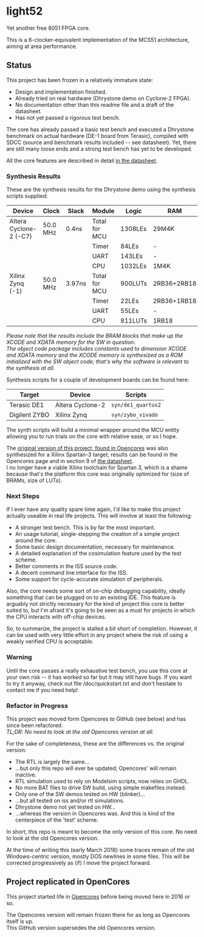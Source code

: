 light52
=======

Yet another free 8051 FPGA core.

This is a 6-clocker-equivalent implementation of the MCS51 architecture, aiming at area performance.

## Status

This project has been frozen in a relatively immature state: 

* Design and implementation finished.
* Already tried on real hardware (Dhrystone demo on Cyclone-2 FPGA).
* No documentation other than this readme file and a draft of the datasheet.
* Has not yet passed a rigorous test bench.


The core has already passed a basic test bench and executed a Dhrystone benchmark
on actual hardware (DE-1 board from Terasic), compiled with SDCC (source and benchmark 
results included -- see datasheet). Yet, there are still many loose ends and a strong test bench 
has yet to be developed.

All the core features are described in detail [in the datasheet](https://github.com/jaruiz/light52/blob/master/doc/light52_ds.pdf?raw=true).

### Synthesis Results 

These are the synthesis results for the Dhrystone demo using the synthesis scripts supplied:

| Device                  | Clock    | Slack   | Module                 | Logic   | RAM    | Other  |
| ---                     | ---      | ---     | ---                    | ---     | ---    | ---    |
| Altera Cyclone-2 (-C7)  | 50.0 MHz | 0.4ns   | Total for MCU          | 1308LEs | 29M4K  | 1MUL9  |
|                         |          |         | Timer                  | 84LEs   | -      | -      |
|                         |          |         | UART                   | 143LEs  | -      | -      |
|                         |          |         | CPU                    | 1032LEs | 1M4K   | 1MUL9  |
| Xilinx Zynq (-1)        | 50.0 MHz | 3.97ns  | Total for MCU          | 900LUTs | 2RB36+2RB18 | -       |
|                         |          |         | Timer                  | 22LEs   | 2RB36+1RB18      | -      |
|                         |          |         | UART                   | 55LEs   | -      | -      |
|                         |          |         | CPU                    | 811LUTs | 1RB18  | -      |

_Please note that the results include the BRAM blocks that make up the XCODE and XDATA memory for the SW in question.   
The object code package includes constants used to dimension XCODE and XDATA memory and the XCODE memory is synthesized as a ROM initialized with the SW object code; that's why the software is relevant to the synthesis at all._

Synthesis scripts for a couple of development boards can be found here: 

| Target        |  Device          |  Scripts            |
| ---           | ---              | ---                 |
| Terasic DE1   | Altera Cyclone-2 | `syn/de1_quartus2`  |
| Digilent ZYBO | Xilinx Zynq      | `syn/zybo_vivado`   |

The synth scripts will build a minimal wrapper around the MCU entity allowing you to run trials on the core with 
relative ease, or so I hope. 

The [original version of this project, found in Opencores](http://opencores.org/project,light52) was also
synthesized for a Xilinx Spartan-3 target; results can be found in the Opencores page and in section 9 of
[the datasheet](https://github.com/jaruiz/light52/blob/master/doc/light52_ds.pdf?raw=true).  
I no longer have a viable Xilinx toolchain for Spartan 3, which is a shame because that's the platform this core was originally optimized for (size of BRAMs, size of LUTs).


### Next Steps

If I ever have any quality spare time again, I'd like to make this project actually useable in real life projects.  This will involve at least the following:

* A stronger test bench. This is by far the most important.
* An usage tutorial, single-stepping the creation of a simple project around the core.
* Some basic design documentation, necessary for maintenance.
* A detailed explanation of the cosimulation feature used by the test scheme.
* Better comments in the ISS source code.
* A decent command line interface for the ISS.
* Some support for cycle-accurate simulation of peripherals.


Also, the core needs some sort of on-chip debugging capability, ideally something that can be plugged on to an existing IDE. This feature is arguably not strictly necessary for the kind of project this core is better suited to, but I'm afraid it's going to be seen as a must for projects in which the CPU interacts with off-chip devices.

So, to summarize, the project is stalled a bit short of completion. However, it can be used with very little effort in any project where the risk of using a weakly verified CPU is acceptable.

### Warning

Until the core passes a really exhaustive test bench, you use this core at your
own risk -- it has worked so far but it may still have bugs.
If you want to try it anyway, check out file /doc/quickstart.txt and 
don't hesitate to contact me if you need help!


### Refactor in Progress

This project was moved form Opencores to GitHub (see below) and has since been refactored.  
*_TL;DR:_ No need to look at the old Opencores version at all.*

For the sake of completeness, these are the differences vs. the original version:

+ The RTL is largely the same...
+ ...but only this repo will ever be updated; Opencores' will remain inactive.
+ RTL simulation used to rely on Modelsim scripts, now relies on GHDL.
+ No more BAT files to drive SW build, using simple makefiles instead. 
+ Only one of the SW demos tested on HW (blinker)...
+ ...but all tested on iss and/or rtl simulations.
+ Dhrystone demo not yet tested on HW...
+ ...whereas the version in Opencores was. And this is kind of the centerpiece of the 'test' scheme.

In short, this repo is meant to become the only version of this core. No need to look at the old Opencores version.

At the time of writing this (early March 2018) some traces remain of the old Windows-centric version, mostly DOS newlines in some files. This will be corrected progressively as (if) I move the project forward.


## Project replicated in OpenCores

This project started life in [Opencores](http://opencores.org/project,light52) before being moved here in 2016 or so. 

The Opencores version will remain frozen there for as long as Opencores itself is up.  
This GitHub version supersedes the old Opencores version.
